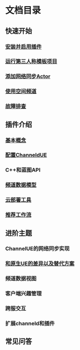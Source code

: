 # 文档目录
## 快速开始
### [安装并启用插件](installation.md)
### [运行第三人称模板项目](third-person-template.md)
### [添加网络同步Actor](add-replication.md)
### [使用空间频道](use-spatial-channel.md)
### [故障排查](troubleshooting.md)
## 插件介绍
### [基本概念](basic-concepts.md)
### [配置ChanneldUE](settings.md)
### C++和蓝图API
### [频道数据模型](channel-data-schema.md)
### [云部署工具](cloud-deployment-tool.md)
### [推荐工作流](recommended-workflow.md)
## 进阶主题
### ChannelUE的网络同步实现
### [和原生UE的差异以及替代方案](native-ue-comparison.md)
### 频道数据视图
### 客户端兴趣管理
### 跨服交互
### 扩展channeld和插件
## 常见问答
